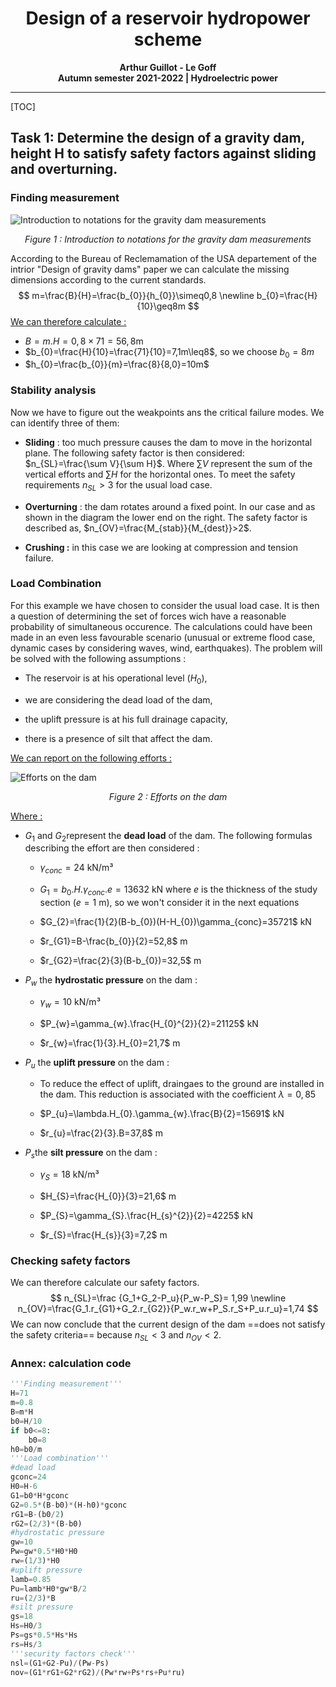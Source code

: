 # <center>Design of a reservoir hydropower scheme</center>

<center><b>Arthur Guillot - Le Goff</b> </center> 

<center><b>Autumn semester 2021-2022 | Hydroelectric power</b> </center> 

------

[TOC]



## Task 1: Determine the design of a gravity dam, height H to satisfy safety factors against sliding and overturning.

### Finding measurement

![Introduction to notations for the gravity dam measurements](D:/lju_fgg/lju_fgg/hydroelectric_power/TD/TD1/images/schema_dimension.png)

<center><em>Figure 1 : Introduction to notations for the gravity dam measurements</em></center>

According to the Bureau of Reclemamation of the USA departement of the intrior "Design of gravity dams" paper we can calculate the missing dimensions according to the current standards.
$$
m=\frac{B}{H}=\frac{b_{0}}{h_{0}}\simeq0,8
\newline
b_{0}=\frac{H}{10}\geq8m
$$
<u>We can therefore calculate :</u>

-   $B=m.H=0,8\times71=56,8$m
-   $b_{0}=\frac{H}{10}=\frac{71}{10}=7,1m\leq8$, so we choose $b_{0}=8m$
-   $h_{0}=\frac{b_{0}}{m}=\frac{8}{8,0}=10m$

### Stability analysis

Now we have to figure out the weakpoints ans the critical failure modes. We can identify three of them:

-   **Sliding** : too much pressure causes the dam to move in the horizontal plane. The following safety factor is then considered: $n_{SL}=\frac{\sum V}{\sum H}$. Where $\sum V$ represent the sum of the vertical efforts and $\sum H$ for the horizontal ones. To meet the safety requirements $n_{SL}>3$ for the usual load case.

-   **Overturning** : the dam rotates around a fixed point. In our case and as shown in the diagram the lower end on the right. The safety factor is described as, $n_{OV}=\frac{M_{stab}}{M_{dest}}>2$.

-   **Crushing :** in this case we are looking at compression and tension failure.

### Load Combination

For this example we have chosen to consider the usual load case. It is then a question of determining the set of forces wich have a reasonable probability of simultaneous occurence. The calculations could have been made in an even less favourable scenario (unusual or extreme flood case, dynamic cases by considering waves, wind, earthquakes). The problem will be solved with the following assumptions :

-   The reservoir is at his operational level ($H_{0}$),

-   we are considering the dead load of the dam,

-   the uplift pressure is at his full drainage capacity,

-   there is a presence of silt that affect the dam.

<u><span class="underline">We can report on the following efforts :</span></u>

![Efforts on the dam](D:/lju_fgg/lju_fgg/hydroelectric_power/TD/TD1/images/schema_forces.png)

<center><em>Figure 2 : Efforts on the dam</em></center>

<u>Where :</u>

-   $G_{1}$ and $G_{2}$represent the **dead load** of the dam. The following formulas describing the effort are then considered :

    -   $\gamma_{conc}=24$ kN/m³

    -   $G_{1}=b_{0}.H.\gamma_{conc}.e=13632$ kN
        where $e$ is the thickness of the study section ($e=1$ m), so we won't consider it in the next equations 

    -   $G_{2}=\frac{1}{2}(B-b_{0})(H-H_{0})\gamma_{conc}=35721$ kN

    -   $r_{G1}=B-\frac{b_{0}}{2}=52,8$ m

    -   $r_{G2}=\frac{2}{3}(B-b_{0})=32,5$ m

-   $P_{w}$ the **hydrostatic pressure** on the dam :

    -   $\gamma_{w}=10$ kN/m³

    -   $P_{w}=\gamma_{w}.\frac{H_{0}^{2}}{2}=21125$ kN

    -   $r_{w}=\frac{1}{3}.H_{0}=21,7$ m

-   $P_{u}$ the **uplift pressure** on the dam :

    -   To reduce the effect of uplift, draingaes to the ground are installed in the dam. This reduction is associated with the coefficient $\lambda=0,85$

    -   $P_{u}=\lambda.H_{0}.\gamma_{w}.\frac{B}{2}=15691$ kN

    -   $r_{u}=\frac{2}{3}.B=37,8$ m

-   $P_{s}$the **silt pressure** on the dam :

    -   $\gamma_{S}=18$ kN/m³

    -   $H_{S}=\frac{H_{0}}{3}=21,6$ m

    -   $P_{S}=\gamma_{S}.\frac{H_{s}^{2}}{2}=4225$ kN

    -   $r_{S}=\frac{H_{s}}{3}=7,2$ m

### Checking safety factors

We can therefore calculate our safety factors.
$$
n_{SL}=\frac {G_1+G_2-P_u}{P_w-P_S}= 1,99
\newline
n_{OV}=\frac{G_1.r_{G1}+G_2.r_{G2}}{P_w.r_w+P_S.r_S+P_u.r_u}=1,74
$$
We can now conclude that the current design of the dam ==does not satisfy the safety criteria== because $n_{SL}<3$ and $n_{OV}<2$.

### Annex: calculation code 

```python
'''Finding measurement'''
H=71
m=0.8
B=m*H
b0=H/10
if b0<=8:
    b0=8
h0=b0/m
'''Load combination'''
#dead load
gconc=24
H0=H-6
G1=b0*H*gconc
G2=0.5*(B-b0)*(H-h0)*gconc
rG1=B-(b0/2)
rG2=(2/3)*(B-b0)
#hydrostatic pressure
gw=10
Pw=gw*0.5*H0*H0
rw=(1/3)*H0
#uplift pressure
lamb=0.85
Pu=lamb*H0*gw*B/2
ru=(2/3)*B
#silt pressure
gs=18
Hs=H0/3
Ps=gs*0.5*Hs*Hs
rs=Hs/3
'''security factors check'''
nsl=(G1+G2-Pu)/(Pw-Ps)
nov=(G1*rG1+G2*rG2)/(Pw*rw+Ps*rs+Pu*ru)
```

